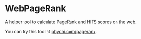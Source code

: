 # WebPageRank
A helper tool to calculate PageRank and HITS scores on the web.

You can try this tool at [phychi.com/pagerank](https://phychi.com/pagerank).
